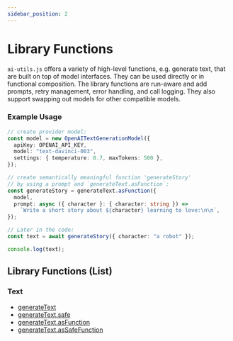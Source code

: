 ```yaml
---
sidebar_position: 2
---
```


# Library Functions

`ai-utils.js` offers a variety of high-level functions, e.g. generate text, that are built on top of model interfaces. They can be used directly or in functional composition. The library functions are run-aware and add prompts, retry management, error handling, and call logging. They also support swapping out models for other compatible models.

### Example Usage

```ts
// create provider model:
const model = new OpenAITextGenerationModel({
  apiKey: OPENAI_API_KEY,
  model: "text-davinci-003",
  settings: { temperature: 0.7, maxTokens: 500 },
});

// create semantically meaningful function 'generateStory'
// by using a prompt and `generateText.asFunction`:
const generateStory = generateText.asFunction({
  model,
  prompt: async ({ character }: { character: string }) =>
    `Write a short story about ${character} learning to love:\n\n`,
});

// Later in the code:
const text = await generateStory({ character: "a robot" });

console.log(text);
```

## Library Functions (List)

### Text

- [generateText](/api/modules/text#generatetext)
- [generateText.safe](/api/namespaces/text.generateText#safe)
- [generateText.asFunction](/api/namespaces/text.generateText#asfunction)
- [generateText.asSafeFunction](/api/namespaces/text.generateText#assafefunction)
